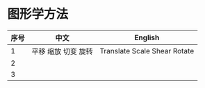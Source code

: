 # 图形学方法

| 序号 | 中文                | English                       |
| :--- | ------------------- | ----------------------------- |
| 1    | 平移 缩放 切变 旋转 | Translate Scale  Shear Rotate |
| 2    |                     |                               |
| 3    |                     |                               |
